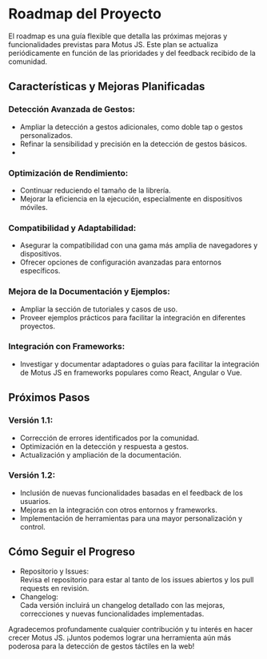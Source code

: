# Roadmap del Proyecto 
El roadmap es una guía flexible que detalla las próximas mejoras y funcionalidades previstas para Motus JS. Este plan se actualiza periódicamente en función de las prioridades y del feedback recibido de la comunidad.

## Características y Mejoras Planificadas

### Detección Avanzada de Gestos:

- Ampliar la detección a gestos adicionales, como doble tap o gestos personalizados.
- Refinar la sensibilidad y precisión en la detección de gestos básicos.
- 
### Optimización de Rendimiento:

- Continuar reduciendo el tamaño de la librería.
- Mejorar la eficiencia en la ejecución, especialmente en dispositivos móviles.


### Compatibilidad y Adaptabilidad:

- Asegurar la compatibilidad con una gama más amplia de navegadores y dispositivos.
- Ofrecer opciones de configuración avanzadas para entornos específicos.

### Mejora de la Documentación y Ejemplos:

- Ampliar la sección de tutoriales y casos de uso.
- Proveer ejemplos prácticos para facilitar la integración en diferentes proyectos.

### Integración con Frameworks:

- Investigar y documentar adaptadores o guías para facilitar la integración de Motus JS en frameworks populares como React, Angular o Vue.

## Próximos Pasos
### Versión 1.1:

- Corrección de errores identificados por la comunidad.  
- Optimización en la detección y respuesta a gestos.  
- Actualización y ampliación de la documentación.  

### Versión 1.2:

- Inclusión de nuevas funcionalidades basadas en el feedback de los usuarios.  
- Mejoras en la integración con otros entornos y frameworks.  
- Implementación de herramientas para una mayor personalización y control.  

## Cómo Seguir el Progreso
- Repositorio y Issues:  
Revisa el repositorio para estar al tanto de los issues abiertos y los pull requests en revisión.
- Changelog:  
Cada versión incluirá un changelog detallado con las mejoras, correcciones y nuevas funcionalidades implementadas.

Agradecemos profundamente cualquier contribución y tu interés en hacer crecer Motus JS. ¡Juntos podemos lograr una herramienta aún más poderosa para la detección de gestos táctiles en la web!